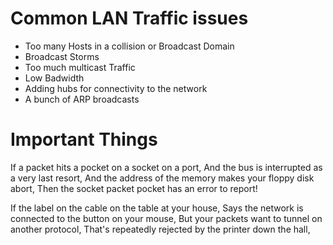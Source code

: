 # Common LAN Traffic issues
* Too many Hosts in a collision or Broadcast Domain
* Broadcast Storms
* Too much multicast Traffic
* Low Badwidth
* Adding hubs for connectivity to the network
* A bunch of ARP broadcasts

# Important Things

If a packet hits a pocket on a socket on a port,
And the bus is interrupted as a very last resort, 
And the address of the memory makes your floppy disk abort, 
Then the socket packet pocket has an error to report!

If the label on the cable on the table at your house, 
Says the network is connected to the button on your mouse, 
But your packets want to tunnel on another protocol, 
That's repeatedly rejected by the printer down the hall,
